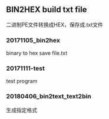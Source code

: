 ## BIN2HEX build txt file

二进制PE文件转换成HEX，保存成.txt文件

### 20171105_bin2hex

binary to hex save file.txt

### 20171111-test

test program

### 20180406_bin2text_text2bin

生成指定格式